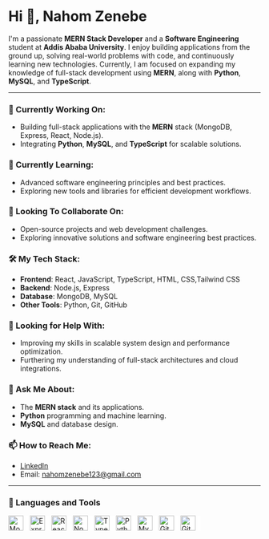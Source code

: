 
# Hi 👋, Nahom Zenebe



I'm a passionate **MERN Stack Developer** and a **Software Engineering** student at **Addis Ababa University**. I enjoy building applications from the ground up, solving real-world problems with code, and continuously learning new technologies. Currently, I am focused on expanding my knowledge of full-stack development using **MERN**, along with **Python**, **MySQL**, and **TypeScript**.

---

### 🚀 Currently Working On:
- Building full-stack applications with the **MERN** stack (MongoDB, Express, React, Node.js).
- Integrating **Python**, **MySQL**, and **TypeScript** for scalable solutions.

### 🌱 Currently Learning:
- Advanced software engineering principles and best practices.
- Exploring new tools and libraries for efficient development workflows.

### 🤝 Looking To Collaborate On:
- Open-source projects and web development challenges.
- Exploring innovative solutions and software engineering best practices.

### 🛠️ My Tech Stack:
- **Frontend**: React, JavaScript, TypeScript, HTML, CSS,Tailwind CSS
- **Backend**: Node.js, Express
- **Database**: MongoDB, MySQL
- **Other Tools**: Python, Git, GitHub

### 🤔 Looking for Help With:
- Improving my skills in scalable system design and performance optimization.
- Furthering my understanding of full-stack architectures and cloud integrations.

### 💬 Ask Me About:
- The **MERN stack** and its applications.
- **Python** programming and machine learning.
- **MySQL** and database design.

### 📫 How to Reach Me:
- [LinkedIn](#https://www.linkedin.com/in/nahom-zenebe-467a27338/)
- Email: [nahomzenebe123@gmail.com](mailto:nahomzenebe123@gmail.com)


---

### 🧰 Languages and Tools

<img align="left" alt="MongoDB" width="30px" style="padding-right:10px; background-color:white;" src="https://cdn.jsdelivr.net/gh/devicons/devicon/icons/mongodb/mongodb-original.svg"/>
<img align="left" alt="Express" width="30px" style="padding-right:10px; background-color:white;" src="https://cdn.jsdelivr.net/gh/devicons/devicon/icons/express/express-original.svg" />
<img align="left" alt="React" width="30px" style="padding-right:10px; background-color:white;" src="https://cdn.jsdelivr.net/gh/devicons/devicon/icons/react/react-original.svg" />
<img align="left" alt="NodeJS" width="30px" style="padding-right:10px; background-color:white;" src="https://cdn.jsdelivr.net/gh/devicons/devicon/icons/nodejs/nodejs-original.svg" />
<img align="left" alt="TypeScript" width="30px" style="padding-right:10px; background-color:white;" src="https://cdn.jsdelivr.net/gh/devicons/devicon/icons/typescript/typescript-plain.svg" />
<img align="left" alt="Python" width="30px" style="padding-right:10px; background-color:white;" src="https://cdn.jsdelivr.net/gh/devicons/devicon/icons/python/python-plain.svg" />
<img align="left" alt="MySQL" width="30px" style="padding-right:10px; background-color:white;" src="https://cdn.jsdelivr.net/gh/devicons/devicon/icons/mysql/mysql-original.svg" />
<img align="left" alt="GitHub" width="30px" style="padding-right:10px; background-color:white;" src="https://cdn.jsdelivr.net/gh/devicons/devicon/icons/github/github-original.svg" />
<img align="left" alt="Git" width="30px" style="padding-right:10px; background-color:white;" src="https://cdn.jsdelivr.net/gh/devicons/devicon/icons/git/git-original.svg" />


<br /> 

